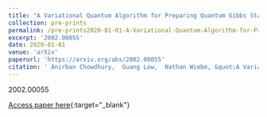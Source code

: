 ```yaml
---
title: "A Variational Quantum Algorithm for Preparing Quantum Gibbs States"
collection: pre-prints
permalink: /pre-prints2020-01-01-A-Variational-Quantum-Algorithm-for-Preparing-Quantum-Gibbs-States
excerpt: '2002.00055'
date: 2020-01-01
venue: 'arXiv'
paperurl: 'https://arxiv.org/abs/2002.00055'
citation: ' Anirban Chowdhury,  Guang Low,  Nathan Wiebe, &quot;A Variational Quantum Algorithm for Preparing Quantum Gibbs States.&quot; arXiv, 2020.'
---
```

2002.00055

[Access paper here](https://arxiv.org/abs/2002.00055){:target="_blank"}
